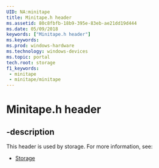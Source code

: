 ```yaml
---
UID: NA:minitape
title: Minitape.h header
ms.assetid: 80c8fbfb-18b9-395e-83eb-ae21dd19d444
ms.date: 05/09/2018
keywords: ["Minitape.h header"]
ms.keywords: 
ms.prod: windows-hardware
ms.technology: windows-devices
ms.topic: portal
tech.root: storage
f1_keywords:
 - minitape
 - minitape/minitape
---
```


# Minitape.h header


## -description

This header is used by storage. For more information, see:

- [Storage](../_storage/index.md)

